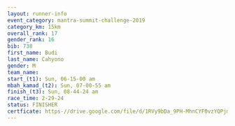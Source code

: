 ```yaml
---
layout: runner-info 
event_category: mantra-summit-challenge-2019 
category_km: 15km 
overall_rank: 17
gender_rank: 16
bib: 738
first_name: Budi
last_name: Cahyono
gender: M
team_name: 
start_(t1): Sun, 06-15-00 am
mbah_kamad_(t2): Sun, 07-00-55 am
finish_(t3): Sun, 08-44-24 am
race_time: 2-29-24
status: FINISHER
certficate: https-//drive.google.com/file/d/1RVy9bDa_9PH-MhnCYF0vzYQPjmn5fE-z/view?usp=sharing
---
```


